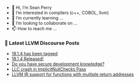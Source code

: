 - 👋 Hi, I’m Sean Perry
- 👀 I’m interested in compilers (c++, COBOL, llvm)
- 🌱 I’m currently learning ...
- 💞️ I’m looking to collaborate on ...
- 📫 How to reach me ...

<!---
s66perry/s66perry is a ✨ special ✨ repository because its `README.md` (this file) appears on your GitHub profile.
You can click the Preview link to take a look at your changes.
--->
### 📕 Latest LLVM Discourse Posts

<!-- DISCOURSE-LLVM:START -->
- [18.1.4 has been tagged](https://discourse.llvm.org/t/18-1-4-has-been-tagged/78431#post_1)
- [18.1.4 Released!](https://discourse.llvm.org/t/18-1-4-released/78430#post_1)
- [Do you have secure development knowledge?](https://discourse.llvm.org/t/do-you-have-secure-development-knowledge/78429#post_1)
- [LLC crash in ImplicitNullChecks Pass](https://discourse.llvm.org/t/llc-crash-in-implicitnullchecks-pass/78428#post_1)
- [LLVM IR support for functions with multiple return addresses](https://discourse.llvm.org/t/llvm-ir-support-for-functions-with-multiple-return-addresses/78415#post_2)
<!-- DISCOURSE-LLVM:END -->
